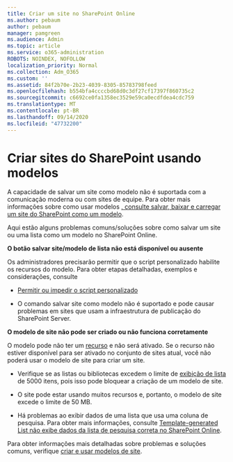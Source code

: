 ```yaml
---
title: Criar um site no SharePoint Online
ms.author: pebaum
author: pebaum
manager: pamgreen
ms.audience: Admin
ms.topic: article
ms.service: o365-administration
ROBOTS: NOINDEX, NOFOLLOW
localization_priority: Normal
ms.collection: Adm_O365
ms.custom: ''
ms.assetid: 84f2b70e-2b23-4039-8305-85783798feed
ms.openlocfilehash: b554bfa4ccccbd68d0c3df27cf17397f860735c2
ms.sourcegitcommit: c6692ce0fa1358ec3529e59ca0ecdfdea4cdc759
ms.translationtype: MT
ms.contentlocale: pt-BR
ms.lasthandoff: 09/14/2020
ms.locfileid: "47732200"
---
```

# <a name="create-sharepoint-sites-using-templates"></a>Criar sites do SharePoint usando modelos

A capacidade de salvar um site como modelo não é suportada com a comunicação moderna ou com sites de equipe. Para obter mais informações sobre como usar modelos [, consulte salvar, baixar e carregar um site do SharePoint como um modelo](https://docs.microsoft.com/sharepoint/dev/general-development/save-download-and-upload-a-sharepoint-site-as-a-template).

Aqui estão alguns problemas comuns/soluções sobre como salvar um site ou uma lista como um modelo no SharePoint Online. 

**O botão salvar site/modelo de lista não está disponível ou ausente**

Os administradores precisarão permitir que o script personalizado habilite os recursos do modelo. Para obter etapas detalhadas, exemplos e considerações, consulte 

- [Permitir ou impedir o script personalizado](https://docs.microsoft.com/sharepoint/allow-or-prevent-custom-script)

- O comando salvar site como modelo não é suportado e pode causar problemas em sites que usam a infraestrutura de publicação do SharePoint Server.

**O modelo de site não pode ser criado ou não funciona corretamente**

O modelo pode não ter um [recurso](https://social.technet.microsoft.com/wiki/contents/articles/14423.sharepoint-2013-existing-features-guid.aspx) e não será ativado. Se o recurso não estiver disponível para ser ativado no conjunto de sites atual, você não poderá usar o modelo de site para criar um site.

- Verifique se as listas ou bibliotecas excedem o limite de [exibição de lista](https://support.office.com/article/Manage-large-lists-and-libraries-in-SharePoint-B8588DAE-9387-48C2-9248-C24122F07C59) de 5000 itens, pois isso pode bloquear a criação de um modelo de site.

- O site pode estar usando muitos recursos e, portanto, o modelo de site excede o limite de 50 MB.


- Há problemas ao exibir dados de uma lista que usa uma coluna de pesquisa. Para obter mais informações, consulte [Template-generated List não exibe dados da lista de pesquisa correta no SharePoint Online](https://docs.microsoft.com/sharepoint/support/lists-and-libraries/template-generated-list-incorrect-data).

Para obter informações mais detalhadas sobre problemas e soluções comuns, verifique [criar e usar modelos de site](https://support.office.com/article/Create-and-use-site-templates-60371B0F-00E0-4C49-A844-34759EBDD989).




